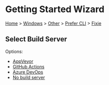 <!--
GENERATED FILE - DO NOT EDIT
This file was generated by [MarkdownSnippets](https://github.com/SimonCropp/MarkdownSnippets).
Source File: /docs/mdsource/wiz/Windows_Other_Cli_Fixie.source.md
To change this file edit the source file and then run MarkdownSnippets.
-->

# Getting Started Wizard

[Home](/docs/wiz/readme.md) > [Windows](Windows.md) > [Other](Windows_Other.md) > [Prefer CLI](Windows_Other_Cli.md) > [Fixie](Windows_Other_Cli_Fixie.md)

## Select Build Server

Options:
 * [AppVeyor](Windows_Other_Cli_Fixie_AppVeyor.md)
 * [GitHub Actions](Windows_Other_Cli_Fixie_GitHubActions.md)
 * [Azure DevOps](Windows_Other_Cli_Fixie_AzureDevOps.md)
 * [No build server](Windows_Other_Cli_Fixie_None.md)
